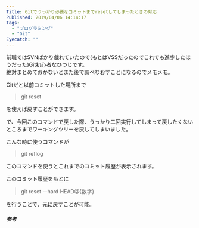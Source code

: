 ```yaml
---
Title: Gitでうっかり必要なコミットまでresetしてしまったときの対応
Published: 2019/04/06 14:14:17
Tags:
  - "プログラミング"
  - "Git"
Eyecatch: ""
---
```

前職ではSVNばかり戯れていたので(もとはVSSだったのでこれでも進歩したほうだった)Git初心者なひつじです。  
絶対まとめておかないとまた後で調べなおすことになるのでメモメモ。  

Gitだと以前コミットした場所まで
> git reset 

を使えば戻すことができます。  

で、今回このコマンドで戻した際、うっかり二回実行してしまって戻したくないところまでワーキングツリーを戻してしまいました。  

こんな時に使うコマンドが

> git reflog  

このコマンドを使うとこれまでのコミット履歴が表示されます。  

このコミット履歴をもとに

> git reset --hard HEAD@{数字}    

を行うことで、元に戻すことが可能。  

##### 参考

<?# EmbedLink "https://qiita.com/yaotti/items/e37c707938847aee671b" /?>
<?# EmbedLink "https://qiita.com/shuntaro_tamura/items/db1aef9cf9d78db50ffe" /?>

